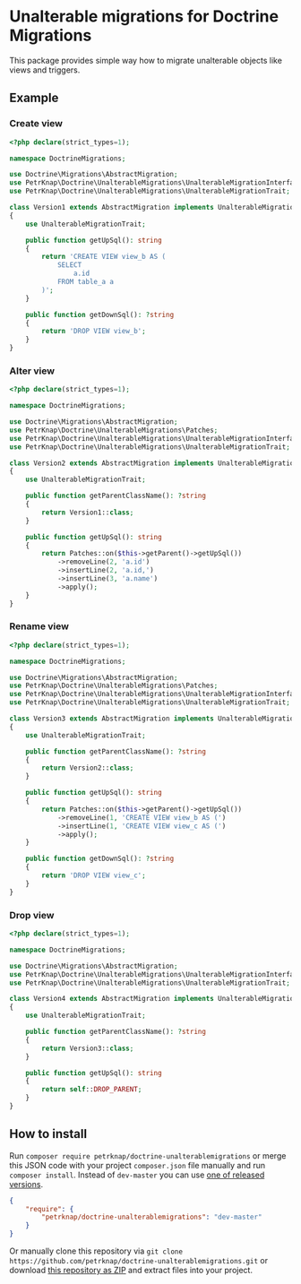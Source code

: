 # Unalterable migrations for Doctrine Migrations

This package provides simple way how to migrate unalterable objects like views and triggers.


## Example

### Create view

```php
<?php declare(strict_types=1);

namespace DoctrineMigrations;

use Doctrine\Migrations\AbstractMigration;
use PetrKnap\Doctrine\UnalterableMigrations\UnalterableMigrationInterface;
use PetrKnap\Doctrine\UnalterableMigrations\UnalterableMigrationTrait;

class Version1 extends AbstractMigration implements UnalterableMigrationInterface
{
    use UnalterableMigrationTrait;

    public function getUpSql(): string
    {
        return 'CREATE VIEW view_b AS (
            SELECT
                a.id
            FROM table_a a
        )';
    }

    public function getDownSql(): ?string
    {
        return 'DROP VIEW view_b';
    }
}
```

### Alter view

```php
<?php declare(strict_types=1);

namespace DoctrineMigrations;

use Doctrine\Migrations\AbstractMigration;
use PetrKnap\Doctrine\UnalterableMigrations\Patches;
use PetrKnap\Doctrine\UnalterableMigrations\UnalterableMigrationInterface;
use PetrKnap\Doctrine\UnalterableMigrations\UnalterableMigrationTrait;

class Version2 extends AbstractMigration implements UnalterableMigrationInterface
{
    use UnalterableMigrationTrait;

    public function getParentClassName(): ?string
    {
        return Version1::class;
    }

    public function getUpSql(): string
    {
        return Patches::on($this->getParent()->getUpSql())
            ->removeLine(2, 'a.id')
            ->insertLine(2, 'a.id,')
            ->insertLine(3, 'a.name')
            ->apply();
    }
}
```

### Rename view

```php
<?php declare(strict_types=1);

namespace DoctrineMigrations;

use Doctrine\Migrations\AbstractMigration;
use PetrKnap\Doctrine\UnalterableMigrations\Patches;
use PetrKnap\Doctrine\UnalterableMigrations\UnalterableMigrationInterface;
use PetrKnap\Doctrine\UnalterableMigrations\UnalterableMigrationTrait;

class Version3 extends AbstractMigration implements UnalterableMigrationInterface
{
    use UnalterableMigrationTrait;

    public function getParentClassName(): ?string
    {
        return Version2::class;
    }

    public function getUpSql(): string
    {
        return Patches::on($this->getParent()->getUpSql())
            ->removeLine(1, 'CREATE VIEW view_b AS (')
            ->insertLine(1, 'CREATE VIEW view_c AS (')
            ->apply();
    }

    public function getDownSql(): ?string
    {
        return 'DROP VIEW view_c';
    }
}
```

### Drop view

```php
<?php declare(strict_types=1);

namespace DoctrineMigrations;

use Doctrine\Migrations\AbstractMigration;
use PetrKnap\Doctrine\UnalterableMigrations\UnalterableMigrationInterface;
use PetrKnap\Doctrine\UnalterableMigrations\UnalterableMigrationTrait;

class Version4 extends AbstractMigration implements UnalterableMigrationInterface
{
    use UnalterableMigrationTrait;

    public function getParentClassName(): ?string
    {
        return Version3::class;
    }

    public function getUpSql(): string
    {
        return self::DROP_PARENT;
    }
}
```


## How to install

Run `composer require petrknap/doctrine-unalterablemigrations` or merge this JSON code with your project `composer.json` file manually and run `composer install`. Instead of `dev-master` you can use [one of released versions].

```json
{
    "require": {
        "petrknap/doctrine-unalterablemigrations": "dev-master"
    }
}
```

Or manually clone this repository via `git clone https://github.com/petrknap/doctrine-unalterablemigrations.git` or download [this repository as ZIP] and extract files into your project.



[one of released versions]:https://github.com/petrknap/doctrine-unalterablemigrations/releases
[this repository as ZIP]:https://github.com/petrknap/doctrine-unalterablemigrations/archive/master.zip

